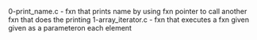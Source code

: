 0-print_name.c - fxn that prints name by using fxn pointer to call another fxn that does the printing
1-array_iterator.c - fxn that executes a fxn given given as a parameteron each element
